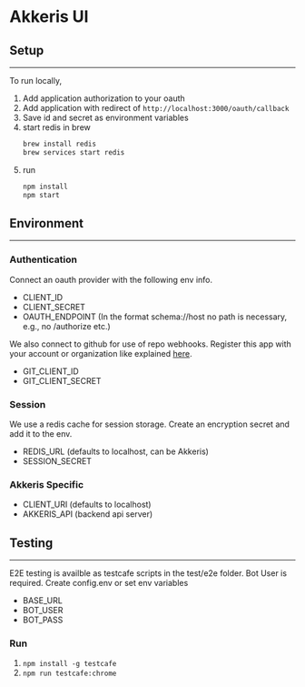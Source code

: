 # Akkeris UI

## Setup

---

To run locally,

1. Add application authorization to your oauth
2. Add application with redirect of `http://localhost:3000/oauth/callback`
3. Save id and secret as environment variables
4. start redis in brew
    ```bash
    brew install redis
    brew services start redis
    ```
5. run
    ```bash
    npm install
    npm start
    ````

## Environment

---

### Authentication

Connect an oauth provider with the following env info.

* CLIENT_ID
* CLIENT_SECRET
* OAUTH_ENDPOINT (In the format schema://host no path is necessary, e.g., no /authorize etc.)

We also connect to github for use of repo webhooks.  Register this app with your account or organization like explained [here](https://developer.github.com/apps/building-oauth-apps/creating-an-oauth-app/).

* GIT_CLIENT_ID
* GIT_CLIENT_SECRET

### Session

We use a redis cache for session storage.  Create an encryption secret and add it to the env.

* REDIS_URL (defaults to localhost, can be Akkeris)
* SESSION_SECRET

### Akkeris Specific

* CLIENT_URI (defaults to localhost)
* AKKERIS_API (backend api server)

## Testing
---

E2E testing is availble as testcafe scripts in the test/e2e folder.
Bot User is required.  Create config.env or set env variables

* BASE_URL
* BOT_USER
* BOT_PASS

### Run

1. `npm install -g testcafe`
2. `npm run testcafe:chrome`

